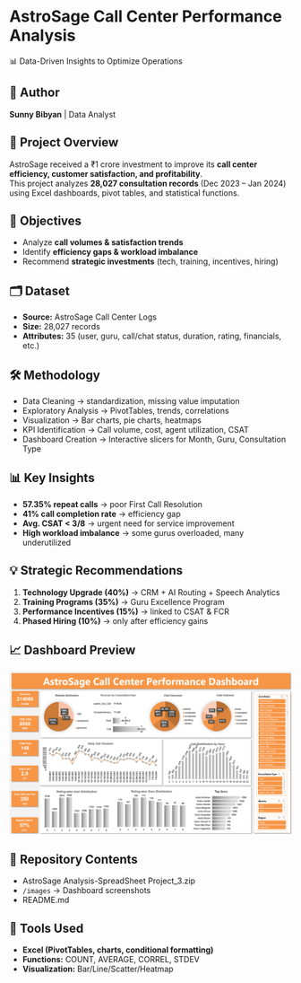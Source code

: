 # AstroSage Call Center Performance Analysis
📊 Data-Driven Insights to Optimize Operations  

## 👤 Author
**Sunny Bibyan** | Data Analyst  

## 📌 Project Overview
AstroSage received a ₹1 crore investment to improve its **call center efficiency, customer satisfaction, and profitability**.  
This project analyzes **28,027 consultation records** (Dec 2023 – Jan 2024) using Excel dashboards, pivot tables, and statistical functions.  

## 🎯 Objectives
- Analyze **call volumes & satisfaction trends**
- Identify **efficiency gaps & workload imbalance**
- Recommend **strategic investments** (tech, training, incentives, hiring)

## 🗂 Dataset
- **Source:** AstroSage Call Center Logs  
- **Size:** 28,027 records  
- **Attributes:** 35 (user, guru, call/chat status, duration, rating, financials, etc.)  

## 🛠 Methodology
- Data Cleaning → standardization, missing value imputation  
- Exploratory Analysis → PivotTables, trends, correlations  
- Visualization → Bar charts, pie charts, heatmaps  
- KPI Identification → Call volume, cost, agent utilization, CSAT  
- Dashboard Creation → Interactive slicers for Month, Guru, Consultation Type  

## 📊 Key Insights
- **57.35% repeat calls** → poor First Call Resolution  
- **41% call completion rate** → efficiency gap  
- **Avg. CSAT < 3/8** → urgent need for service improvement  
- **High workload imbalance** → some gurus overloaded, many underutilized  

## 💡 Strategic Recommendations
1. **Technology Upgrade (40%)** → CRM + AI Routing + Speech Analytics  
2. **Training Programs (35%)** → Guru Excellence Program  
3. **Performance Incentives (15%)** → linked to CSAT & FCR  
4. **Phased Hiring (10%)** → only after efficiency gains  

## 📈 Dashboard Preview
![Dashboard](images/dashboard.png)

## 📂 Repository Contents
- AstroSage Analysis-SpreadSheet Project_3.zip 
- `/images` → Dashboard screenshots
- README.md
  

## 🚀 Tools Used
- **Excel (PivotTables, charts, conditional formatting)**  
- **Functions:** COUNT, AVERAGE, CORREL, STDEV  
- **Visualization:** Bar/Line/Scatter/Heatmap  

